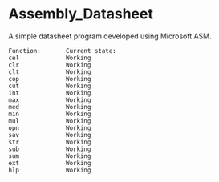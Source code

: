 # Assembly_Datasheet

A simple datasheet program developed using Microsoft ASM.

	Function:		Current state:
	cel				Working
	clr				Working
	clt				Working
	cop				Working
	cut				Working
	int				Working
	max				Working
	med				Working
	min				Working
	mul				Working
	opn				Working
	sav				Working
	str				Working
	sub				Working
	sum				Working
	ext				Working
	hlp				Working
